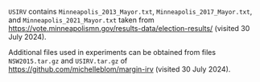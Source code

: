 `USIRV` contains `Minneapolis_2013_Mayor.txt`, `Minneapolis_2017_Mayor.txt`, and `Minneapolis_2021_Mayor.txt` taken from https://vote.minneapolismn.gov/results-data/election-results/ (visited 30 July 2024).

Additional files used in experiments can be obtained from files `NSW2015.tar.gz` and `USIRV.tar.gz` of https://github.com/michelleblom/margin-irv (visited 30 July 2024).
